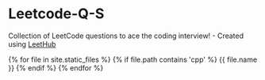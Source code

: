 # Leetcode-Q-S
Collection of LeetCode questions to ace the coding interview! - Created using [LeetHub](https://github.com/QasimWani/LeetHub)

{% for file in site.static_files %} {% if file.path contains 'cpp' %}
{{ file.name }}
{% endif %} {% endfor %}

